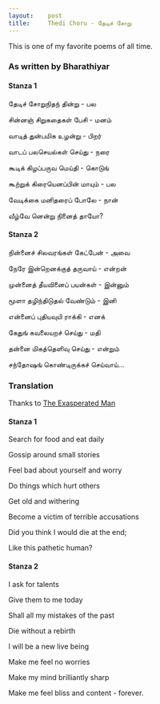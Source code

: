 ```yaml
---
layout:    post
title:     Thedi Choru - தேடிச் சோறு
---
```


This is one of my favorite poems of all time.

### As written by Bharathiyar

#### Stanza 1

தேடிச் சோறுநிதந் தின்று - பல

சின்னஞ் சிறுகதைகள் பேசி - மனம்

வாடித் துன்பமிக உழன்று - பிறர்

வாடப் பலசெயல்கள் செய்து - நரை

கூடிக் கிழப்பருவ மெய்தி - கொடுங்

கூற்றுக் கிரையெனப்பின் மாயும் - பல

வேடிக்கை மனிதரைப் போலே - நான்

வீழ்வே னென்று நினைத் தாயோ?

#### Stanza 2

நின்னைச் சிலவரங்கள் கேட்பேன் - அவை

நேரே இன்றெனக்குத் தருவாய் - என்றன்

முன்னைத் தீயவினைப் பயன்கள் - இன்னும்

மூளா தழிந்திடுதல் வேண்டும் - இனி

என்னைப் புதியவுயி ராக்கி - எனக்

கேதுங் கவலையறச் செய்து - மதி

தன்னை மிகத்தெளிவு செய்து - என்றும்

சந்தோஷங் கொண்டிருக்கச் செய்வாய்...

### Translation

Thanks to [The Exasperated Man](http://theexasperatedman.blogspot.in/2012/12/thedi-choru-translation-and-happy-new.html)

#### Stanza 1

Search for food and eat daily

Gossip around small stories

Feel bad about yourself and worry

Do things which hurt others

Get old and withering

Become a victim of terrible accusations

Did you think I would die at the end;

Like this pathetic human?

#### Stanza 2

I ask for talents

Give them to me today

Shall all my mistakes of the past

Die without a rebirth

I will be a new live being

Make me feel no worries

Make my mind brilliantly sharp

Make me feel bliss and content - forever.
